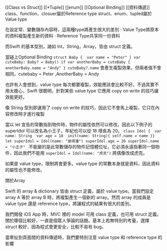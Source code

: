 [[Class vs Struct]]
[[*Tuple]]
[[enum]]
[[Optional Binding]]
[[資料傳遞]]
class、function、closuer屬於Reference type
struct、enum、tupled屬於Value type

在設定常、變數儲存內容時，這兩種type將產生很大的差別
· Value Type將原本的資料複製產生新的資料
· Reference Type共享同一份資料

而Swift 的基本型別，諸如 Int，String，Array，皆由 struct 定義。

當碰上Optional Binding
`struct Baby { 
	var name = "Peter"
}
var cuteBaby: Baby? = Baby()
if var anotherBaby = cuteBaby {
	anotherBaby.name = "Andy"
}
cuteBaby?.name`
會產生複製效果，但兩者值不會相同，cutebaby = Peter ,AnotherBaby = Andy

也許有人會想到，value type 每次都要複製，效能應該會比較不好。不過其實不用太擔心，Swift 很聰明，針對某些 value type 它應用 copy on write 的技巧讓效能更好。

像 String 型別即運用了 copy on write 的技巧，因此它不會馬上複製，它只在內容修改時才進行複製


當以 let 宣告的常數指到物件時，物件的屬性依然可以修改。因此以下例子的 superIdol 可以改名為小王子，年紀也可以從 18 增長為 20。
`class Idol { 
var name: String 
var age = 18 
init(name: String){
	self.name = name }}
let superIdol = Idol(name: "彼得潘")
superIdol.age = 20
superIdol.name = "小王子"
`
不能變的是此常數儲存的物件記憶體位址，它必須永遠指著同一個物件，因此我們不能用 `superIdol = Idol(name: "虎克")` 將偶像改成虎克。

如果是 value type，限制將會更多。value type 的常數本身就是資料，因此資料的屬性也不能修改。

關於Array

Swift 的 array & dictionary 皆由 struct 定義，屬於 value type。當我們設定 array A 等於 array B 時，將複製產生一個新的 array。然而 array 的成員是 value type 還是 reference type，將讓程式的結果有很大的差別。

我們開發 iOS App 時，MVC 裡的 model 可用 class 定義，也可用 struct 定義。關於哪個比較好，一直是個眾人爭論的話題。基本上若無特別的考量，選擇 struct 較好，因為程式會更安全，比較不易有 bug。

當牽扯到頁面間的資料傳遞時，我們要特別注意 value type 和 reference type 的影響